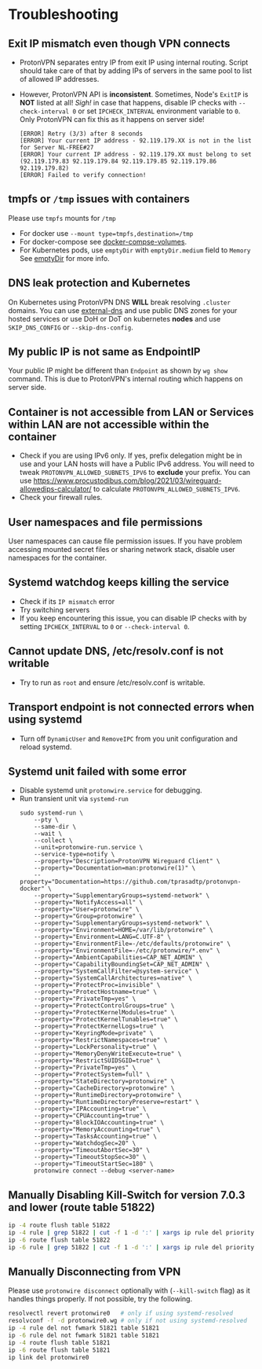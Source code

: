 # Troubleshooting

## Exit IP mismatch even though VPN connects

- ProtonVPN separates entry IP from exit IP using internal routing.
Script should take care of that by adding IPs of servers in the same pool to list of allowed IP addresses.

- However, ProtonVPN API is **inconsistent**. Sometimes, Node's `ExitIP` is **NOT** listed at all! _Sigh!_ in case that happens, disable IP checks with `--check-interval 0` or set `IPCHECK_INTERVAL` environment variable to `0`. Only ProtonVPN can fix this as it happens on server side!

    ```log
    [ERROR] Retry (3/3) after 8 seconds
    [ERROR] Your current IP address - 92.119.179.XX is not in the list for Server NL-FREE#27
    [ERROR] Your current IP address - 92.119.179.XX must belong to set (92.119.179.83 92.119.179.84 92.119.179.85 92.119.179.86 92.119.179.82)
    [ERROR] Failed to verify connection!
    ```

## tmpfs or `/tmp` issues with containers

Please use `tmpfs` mounts for `/tmp`

- For docker use `--mount type=tmpfs,destination=/tmp`
- For docker-compose see [docker-compse-volumes].
- For Kubernetes pods, use `emptyDir` with `emptyDir.medium` field to `Memory` See [emptyDir] for more info.

## DNS leak protection and Kubernetes

On Kubernetes using ProtonVPN DNS **WILL** break resolving `.cluster` domains. You can use [external-dns](https://github.com/kubernetes-sigs/external-dns) and use public DNS zones for your hosted services or use DoH or DoT on kubernetes **nodes** and use `SKIP_DNS_CONFIG` or `--skip-dns-config`.

## My public IP is not same as EndpointIP

Your public IP might be different than `Endpoint` as shown by `wg show` command. This is due to ProtonVPN's internal routing which happens on server side.

## Container is not accessible from LAN or Services within LAN are not accessible within the container

- Check if you are using IPv6 only. If yes, prefix delegation might be in use and your LAN hosts will have a Public IPv6 address. You will need to tweak `PROTONVPN_ALLOWED_SUBNETS_IPV6` to **exclude** your prefix. You can use https://www.procustodibus.com/blog/2021/03/wireguard-allowedips-calculator/
to calculate `PROTONVPN_ALLOWED_SUBNETS_IPV6`.
- Check your firewall rules.

## User namespaces and file permissions

User namespaces can cause file permission issues. If you have problem accessing mounted secret files or sharing network stack, disable user namespaces for the container.

## Systemd watchdog keeps killing the service

- Check if its `IP mismatch` error
- Try switching servers
- If you keep encountering this issue, you can disable IP checks with by setting `IPCHECK_INTERVAL` to `0` or `--check-interval 0`.

## Cannot update DNS, /etc/resolv.conf is not writable

- Try to run as `root` and ensure /etc/resolv.conf is writable.

## Transport endpoint is not connected errors when using systemd

- Turn off `DynamicUser` and `RemoveIPC` from you unit configuration and reload systemd.

## Systemd unit failed with some error

- Disable systemd unit `protonwire.service` for debugging.
- Run transient unit via `systemd-run`
    ```
    sudo systemd-run \
        --pty \
        --same-dir \
        --wait \
        --collect \
        --unit=protonwire-run.service \
        --service-type=notify \
        --property="Description=ProtonVPN Wireguard Client" \
        --property="Documentation=man:protonwire(1)" \
        --property="Documentation=https://github.com/tprasadtp/protonvpn-docker" \
        --property="SupplementaryGroups=systemd-network" \
        --property="NotifyAccess=all" \
        --property="User=protonwire" \
        --property="Group=protonwire" \
        --property="SupplementaryGroups=systemd-network" \
        --property="Environment=HOME=/var/lib/protonwire" \
        --property="Environment=LANG=C.UTF-8" \
        --property="EnvironmentFile=-/etc/defaults/protonwire" \
        --property="EnvironmentFile=-/etc/protonwire/*.env" \
        --property="AmbientCapabilities=CAP_NET_ADMIN" \
        --property="CapabilityBoundingSet=CAP_NET_ADMIN" \
        --property="SystemCallFilter=@system-service" \
        --property="SystemCallArchitectures=native" \
        --property="ProtectProc=invisible" \
        --property="ProtectHostname=true" \
        --property="PrivateTmp=yes" \
        --property="ProtectControlGroups=true" \
        --property="ProtectKernelModules=true" \
        --property="ProtectKernelTunables=true" \
        --property="ProtectKernelLogs=true" \
        --property="KeyringMode=private" \
        --property="RestrictNamespaces=true" \
        --property="LockPersonality=true" \
        --property="MemoryDenyWriteExecute=true" \
        --property="RestrictSUIDSGID=true" \
        --property="PrivateTmp=yes" \
        --property="ProtectSystem=full" \
        --property="StateDirectory=protonwire" \
        --property="CacheDirectory=protonwire" \
        --property="RuntimeDirectory=protonwire" \
        --property="RuntimeDirectoryPreserve=restart" \
        --property="IPAccounting=true" \
        --property="CPUAccounting=true" \
        --property="BlockIOAccounting=true" \
        --property="MemoryAccounting=true" \
        --property="TasksAccounting=true" \
        --property="WatchdogSec=20" \
        --property="TimeoutAbortSec=30" \
        --property="TimeoutStopSec=30" \
        --property="TimeoutStartSec=180" \
        protonwire connect --debug <server-name>
    ```

## Manually Disabling Kill-Switch for version 7.0.3 and lower (route table 51822)

```bash
ip -4 route flush table 51822
ip -4 rule | grep 51822 | cut -f 1 -d ':' | xargs ip rule del priority
ip -6 route flush table 51822
ip -6 rule | grep 51822 | cut -f 1 -d ':' | xargs ip rule del priority
```

## Manually Disconnecting from VPN

Please use `protonwire disconnect` optionally with (`--kill-switch` flag) as it handles things properly.
If not possible, try the following.

```bash
resolvectl revert protonwire0   # only if using systemd-resolved
resolvconf -f -d protonwire0.wg # only if not using systemd-resolved
ip -4 rule del not fwmark 51821 table 51821
ip -6 rule del not fwmark 51821 table 51821
ip -4 route flush table 51821
ip -6 route flush table 51821
ip link del protonwire0
```

[emptyDir]: https://kubernetes.io/docs/concepts/storage/volumes/#emptydir
[docker-compse-volumes]: https://docs.docker.com/compose/compose-file/compose-file-v3/#long-syntax-3
